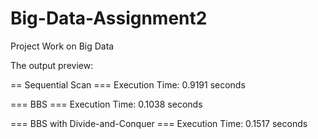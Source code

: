 # Big-Data-Assignment2
Project Work on Big Data

The output preview: 

== Sequential Scan ===
Execution Time: 0.9191 seconds


=== BBS ===
Execution Time: 0.1038 seconds

=== BBS with Divide-and-Conquer ===
Execution Time: 0.1517 seconds


